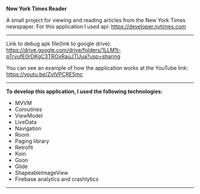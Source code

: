 **New York Times Reader**

A small project for viewing and reading articles from the New York Times newspaper.
For this application I used api: https://developer.nytimes.com

---

Link to debug apk file(link to google drive): https://drive.google.com/drive/folders/1LLM1t-pTrvufE0rDKgC3TROxRauJTUua?usp=sharing

You can see an example of how the application works at the YouTube link: https://youtu.be/ZvIVPCRE5mc

---

**To develop this application, I used the following technologies:**

 * MVVM
 * Coroutines
 * ViewModel
 * LiveData
 * Navigation
 * Room
 * Paging library
 * Retrofit
 * Koin
 * Gson
 * Glide
 * ShapeableImageView
 * Firebase analytics and crashlytics

 ---